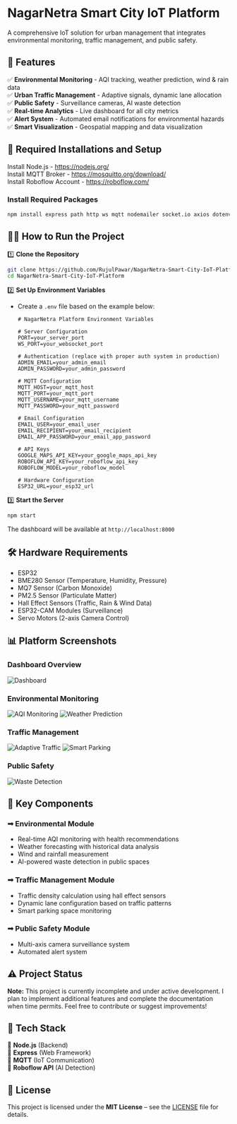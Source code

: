 # NagarNetra Smart City IoT Platform
A comprehensive IoT solution for urban management that integrates environmental monitoring, traffic management, and public safety.

## 🚀 Features
✅ **Environmental Monitoring** - AQI tracking, weather prediction, wind & rain data  
✅ **Urban Traffic Management** - Adaptive signals, dynamic lane allocation  
✅ **Public Safety** - Surveillance cameras, AI waste detection  
✅ **Real-time Analytics** - Live dashboard for all city metrics  
✅ **Alert System** - Automated email notifications for environmental hazards  
✅ **Smart Visualization** - Geospatial mapping and data visualization

## 📌 Required Installations and Setup
Install Node.js - https://nodejs.org/  
Install MQTT Broker - https://mosquitto.org/download/  
Install Roboflow Account - https://roboflow.com/

### **Install Required Packages**  
```bash
npm install express path http ws mqtt nodemailer socket.io axios dotenv
```

## 🏃‍♂️ **How to Run the Project**  
1️⃣ **Clone the Repository**  
```bash
git clone https://github.com/RujulPawar/NagarNetra-Smart-City-IoT-Platform.git
cd NagarNetra-Smart-City-IoT-Platform
```

2️⃣ **Set Up Environment Variables**  
- Create a `.env` file based on the example below:  
  ```
  # NagarNetra Platform Environment Variables

  # Server Configuration
  PORT=your_server_port
  WS_PORT=your_websocket_port

  # Authentication (replace with proper auth system in production)
  ADMIN_EMAIL=your_admin_email
  ADMIN_PASSWORD=your_admin_password

  # MQTT Configuration
  MQTT_HOST=your_mqtt_host
  MQTT_PORT=your_mqtt_port
  MQTT_USERNAME=your_mqtt_username
  MQTT_PASSWORD=your_mqtt_password

  # Email Configuration
  EMAIL_USER=your_email_user
  EMAIL_RECIPIENT=your_email_recipient
  EMAIL_APP_PASSWORD=your_email_app_password

  # API Keys
  GOOGLE_MAPS_API_KEY=your_google_maps_api_key
  ROBOFLOW_API_KEY=your_roboflow_api_key
  ROBOFLOW_MODEL=your_roboflow_model

  # Hardware Configuration
  ESP32_URL=your_esp32_url
  ```

3️⃣ **Start the Server**  
```bash
npm start
```

The dashboard will be available at `http://localhost:8000`

## 🛠️ **Hardware Requirements**  
- ESP32 
- BME280 Sensor (Temperature, Humidity, Pressure)
- MQ7 Sensor (Carbon Monoxide)
- PM2.5 Sensor (Particulate Matter)
- Hall Effect Sensors (Traffic, Rain & Wind Data)
- ESP32-CAM Modules (Surveillance)
- Servo Motors (2-axis Camera Control)

## 📊 **Platform Screenshots**

### Dashboard Overview
![Dashboard](screenshots/dashboard.png)

### Environmental Monitoring
![AQI Monitoring](screenshots/aqi-monitoring.png)
![Weather Prediction](screenshots/weather-prediction.png)

### Traffic Management
![Adaptive Traffic](screenshots/adaptive-traffic.png)
![Smart Parking](screenshots/smart-parking.png)

### Public Safety
![Waste Detection](screenshots/waste-detection.png)

## 🌟 **Key Components**

### ➟ **Environmental Module**
- Real-time AQI monitoring with health recommendations
- Weather forecasting with historical data analysis
- Wind and rainfall measurement
- AI-powered waste detection in public spaces

### ➟ **Traffic Management Module**
- Traffic density calculation using hall effect sensors
- Dynamic lane configuration based on traffic patterns
- Smart parking space monitoring

### ➟ **Public Safety Module**
- Multi-axis camera surveillance system
- Automated alert system

## ⚠️ Project Status
**Note:** This project is currently incomplete and under active development. I plan to implement additional features and complete the documentation when time permits. Feel free to contribute or suggest improvements!

## 📝 **Tech Stack**  
🔹 **Node.js** (Backend)  
🔹 **Express** (Web Framework)  
🔹 **MQTT** (IoT Communication)   
🔹 **Roboflow API** (AI Detection)

## 📜 License  
This project is licensed under the **MIT License** – see the [LICENSE](LICENSE) file for details.
